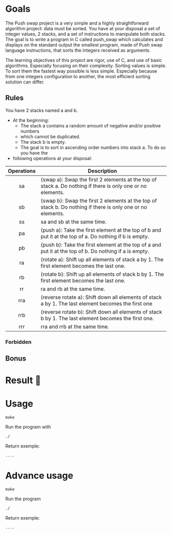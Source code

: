 # Goals
The Push swap project is a very simple and a highly straightforward algorithm project: data must be sorted. You have at your disposal a set of integer values, 2 stacks, and a set of instructions to manipulate both stacks.
The goal is to write a program in C called push_swap which calculates and displays on the standard output the smallest program, made of Push swap language instructions, that sorts the integers received as arguments.

The learning objectives of this project are rigor, use of C, and use of basic algorithms. Especially focusing on their complexity. Sorting values is simple. To sort them the fastest way possible is less simple. Especially because from one integers configuration to another, the most efficient sorting solution can differ.

## Rules
You have 2 stacks named a and b.
- At the beginning:
	- The stack a contains a random amount of negative and/or positive numbers
	- which cannot be duplicated.
	- The stack b is empty.
	- The goal is to sort in ascending order numbers into stack a. To do so you have the
- following operations at your disposal:

<table>
	<thead>
        <tr>
            <th>Operations</th>
            <th>Description</th>
        </tr>
    </thead>
    <tbody>
	</thead>
        <tr>
            <td align="center">sa</td>
            <td>(swap a): Swap the first 2 elements at the top of stack a. Do nothing if there is only one or no elements.</td>
        </tr>
        <tr>
            <td align="center">sb</td>
            <td>(swap b): Swap the first 2 elements at the top of stack b. Do nothing if there is only one or no elements.</td>
        </tr>
        <tr>
            <td align="center">ss</td>
            <td>sa and sb at the same time.</td>
        </tr>
        <tr>
            <td align="center">pa</td>
            <td>(push a): Take the first element at the top of b and put it at the top of a. Do nothing if b is empty.</td>
        </tr>
        <tr>
            <td align="center">pb</td>
            <td>(push b): Take the first element at the top of a and put it at the top of b. Do nothing if a is empty.</td>
        </tr>
        <tr>
            <td align="center">ra</td>
            <td>(rotate a): Shift up all elements of stack a by 1. The first element becomes the last one.</td>
        </tr>
        <tr>
            <td align="center">rb</td>
            <td>(rotate b): Shift up all elements of stack b by 1. The first element becomes the last one.</td>
        </tr>
		<tr>
            <td align="center">rr</td>
            <td>ra and rb at the same time.</td>
        </tr>
        <tr>
            <td align="center">rra</td>
            <td>(reverse rotate a): Shift down all elements of stack a by 1. The last element becomes the first one</td>
        </tr>
		<tr>
            <td align="center">rrb</td>
            <td>(reverse rotate b): Shift down all elements of stack b by 1. The last element becomes the first one.</td>
        </tr>
        <tr>
            <td align="center">rrr</td>
            <td>rra and rrb at the same time.</td>
        </tr>
    </tbody>
</table>


  ### Forbidden


## Bonus


# Result :slot_machine:


# Usage

``make``

Run the program with
```bash
./
```

Return exemple:

```text
....
```

# Advance usage

``make``

Run the program

```bash
./
```

Return exemple:

```text
....
```
